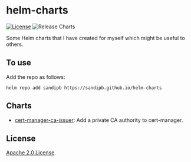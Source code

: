 # helm-charts

[![License](https://img.shields.io/badge/License-Apache%202.0-blue.svg)](https://opensource.org/licenses/Apache-2.0)
![Release Charts](https://github.com/sandipb/helm-charts/workflows/Release%20Charts/badge.svg?branch=main)

Some Helm charts that I have created for myself which might be useful to others.

## To use

Add the repo as follows:

```console
helm repo add sandipb https://sandipb.github.io/helm-charts
```

## Charts

- [cert-manager-ca-issuer](https://github.com/sandipb/helm-charts/tree/main/charts/cert-manager-ca-issuer): Add a private CA authority to cert-manager.

## License

[Apache 2.0 License](https://github.com/sandipb/helm-charts/blob/main/LICENSE).
